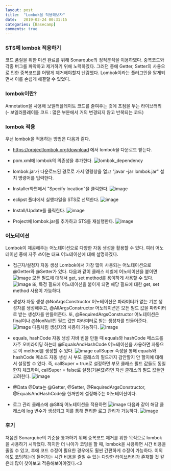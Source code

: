 ```yaml
---
layout: post
title:  "Lombok을 적용해보자"
date:   2019-02-24 00:31:15
categories: [Basecamp]
comments: true
---
```




### STS에 lombok 적용하기
코드 품질을 위한 미션 완료를 위해 Sonarqube의 정적분석을 이용하였다. 중복코드와 각종 버그를 파악하고 제거하기 위해 노력하였다. 그러던 중에 Getter, Setter의 사용으로 인한 중복코드를 어떻게 제거해야할지 난감했다. Lombok이라는 플러그인을 알게되면서 이를 손쉽게 해결할 수 있었다. 

### lombok이란?
Annotation을 사용해 보일러플레이트 코드를 줄여주는 것에 초점을 두는 라이브러리
<br>
(- 보일러플레이틑 코드 : 많은 부분에서 거의 변경되지 않고 반복되는 코드)

### lombok 적용
우선 lombok을 적용하는 방법은 다음과 같다.
* https://projectlombok.org/download 에서 lombok을 다운로드 받는다.

* pom.xml에 lombok의 의존성을 추가한다.
![lombok_dependency](https://user-images.githubusercontent.com/28076434/53289347-4fa22200-37d8-11e9-91b8-632a8c0b88ed.PNG)

* lombok.jar가 다운로드된 경로로 가서 명령창을 열고 "javar -jar lombok.jar" 설치 명령어를 입력한다.

* Installer화면에서 "Specify location"을 클릭한다.
![image](https://user-images.githubusercontent.com/28076434/53289494-f4712f00-37d9-11e9-966c-cf9e5430d042.png)

* eclipst 폴더에서 실행파일을 STS로 선택한다. 
![image](https://user-images.githubusercontent.com/28076434/53289504-2b474500-37da-11e9-901e-10140b324749.png)

* Install/Update를 클릭한다.
![image](https://user-images.githubusercontent.com/28076434/53289519-4d40c780-37da-11e9-8ca2-03f252614b91.png)

* Project에 lombok.jar를 추가하고 STS를 재실행한다.
![image](https://user-images.githubusercontent.com/28076434/53289524-6f3a4a00-37da-11e9-9bcc-4d69ca9d630b.png)

### 어노테이션
Lombok이 제공해주는 어노테이션으로 다양한 자동 생성을 활용할 수 있다. 여러 어노테이션 중에 자주 쓰이는 대표 어노테이션에 대해 설명하겠다.
* 접근자/설정자 자동 생성
Lombok에서 가장 많이 사용되는 어노테이션으로 @Getter와 @Setter가 있다. 다음과 같이 클래스 레벨에 어노테이션을 붙이면
![image](https://user-images.githubusercontent.com/28076434/53289779-d60d3280-37dd-11e9-9895-0aad83ed17eb.png)
모든 필드에 대해서 get, set method를 용이하게 사용할 수 있다.
![image](https://user-images.githubusercontent.com/28076434/53289886-b2e38280-37df-11e9-8e88-6266cd7c4847.png)
또, 특정 필드에 어노테이션을 붙이게 되면 해당 필드에 대한 get, set method 사용이 가능하다.

* 생성자 자동 생성
@NoArgsConstructor 어노테이션은 파라미터가 없는 기본 생성자를 생성해주고, @AllArgsConstructor 어노테이션은 모든 필드 값을 파라미터로 받는 생성자를 만들어준다. 또, @RequiredArgsConstructor 어노테이션은 final이나 @NonNull인 필드 값만 파라미터로 받는 생성자를 만들어준다.
![image](https://user-images.githubusercontent.com/28076434/53289923-53d23d80-37e0-11e9-94b1-beb3d0b51458.png)
다음처럼 생성자의 사용이 가능하다.
![image](https://user-images.githubusercontent.com/28076434/53290267-af062f00-37e4-11e9-9219-460e543c6ba9.png)

* equals, hashCode 자동 생성
자바 빈을 만들 때 equals와 hashCode 메소드를 자주 오버라이딩 하는데 @EqualsAndHashCode 어노테이션을 사용하면 자동으로 이 method를 생성할 수 있다.
![image](https://user-images.githubusercontent.com/28076434/53290319-9a766680-37e5-11e9-91d7-e3ba6a5383d0.png)
callSuper 속성을 통해 equals와 hashCode 메소드 자동 생성 시 부모 클래스의 필드까지 감안할지 안 할지에 대해서 설정할 수 있다. 즉, callSuper = true로 설정하면 부모 클래스 필드 값들도 동일한지 체크하며, callSuper = false로 설정(기본값)하면 자신 클래스의 필드 값들만 고려한다.
![image](https://user-images.githubusercontent.com/28076434/53290412-83387880-37e7-11e9-9e47-844a96d95c5a.png)

* @Data
@Data는 @Getter, @Setter, @RequiredArgsConstructor, @EqualsAndHashCode을 한꺼번에 설정해주는 어노테이션이다.

* 로그 관리
클래스에 @Slf4j 어노테이션을 적용하면
![image](https://user-images.githubusercontent.com/28076434/53290545-dd860900-37e8-11e9-8bd2-93f7f96df782.png)
다음과 같이 해당 클래스에 log 변수가 생성되고 이를 통해 편리한 로그 관리가 가능하다.
![image](https://user-images.githubusercontent.com/28076434/53290534-aa437a00-37e8-11e9-83ec-808b8755ac88.png)

### 후기
처음엔 Sonarqube의 기준을 통과하기 위해 중복코드 제거를 위한 목적으로 lombok을 사용하기 시작했다. 하지만 더 나아가 코딩을 할 때, lombok을 사용하면 시간 비용을 줄일 수 있고, 후에 코드 수정이 필요한 경우에도 훨씬 간편하게 수정이 가능하다. 이외에도 코딩하는데 들어가는 시간 비용을 줄일 수 있는 다양한 라이브러리가 존재할 것 같은데 많이 찾아보고 적용해보아야겠다.<3 
<!--more-->

